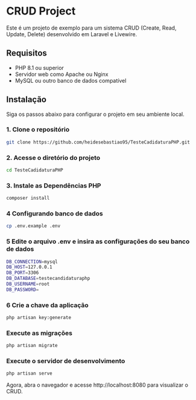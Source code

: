 # CRUD Project

Este é um projeto de exemplo para um sistema CRUD (Create, Read, Update, Delete) desenvolvido em Laravel e Livewire.

## Requisitos

- PHP 8.1 ou superior
- Servidor web como Apache ou Nginx
- MySQL ou outro banco de dados compatível

## Instalação

Siga os passos abaixo para configurar o projeto em seu ambiente local.

### 1. Clone o repositório

```sh
git clone https://github.com/heidesebastiao95/TesteCadidaturaPHP.git
```
### 2. Acesse o diretório do projeto
```sh
cd TesteCadidaturaPHP
```
### 3. Instale as Dependências PHP
```sh
composer install
```
### 4 Configurando banco de dados
```sh
cp .env.example .env
```
### 5 Edite o arquivo .env e insira as configurações do seu banco de dados
```sh
DB_CONNECTION=mysql
DB_HOST=127.0.0.1
DB_PORT=3306
DB_DATABASE=testecandidaturaphp
DB_USERNAME=root
DB_PASSWORD=

```
### 6 Crie a chave da aplicação
```sh
php artisan key:generate

```
### Execute as migrações
```sh
php artisan migrate

```
### Execute o servidor de desenvolvimento
```sh
php artisan serve


```
Agora, abra o navegador e acesse http://localhost:8080 para visualizar o CRUD.